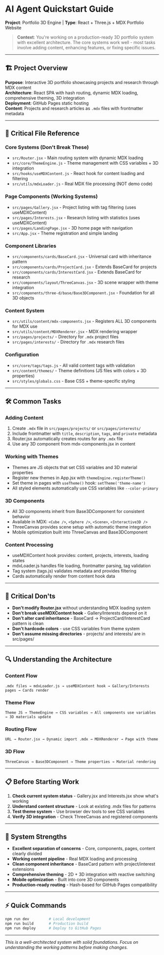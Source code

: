 # AI Agent Quickstart Guide

**Project**: Portfolio 3D Engine | **Type**: React + Three.js + MDX Portfolio Website

> **Context**: You're working on a production-ready 3D portfolio system with excellent architecture. The core systems work well - most tasks involve adding content, enhancing features, or fixing specific issues.

---

## 🏗️ Project Overview

**Purpose**: Interactive 3D portfolio showcasing projects and research through MDX content  
**Architecture**: React SPA with hash routing, dynamic MDX loading, comprehensive theming, 3D integration  
**Deployment**: GitHub Pages static hosting  
**Content**: Projects and research articles as `.mdx` files with frontmatter metadata

---

## 📁 Critical File Reference

### **Core Systems (Don't Break These)**
- `src/Router.jsx` - Main routing system with dynamic MDX loading
- `src/core/ThemeEngine.js` - Theme management with CSS variables + 3D integration
- `src/hooks/useMDXContent.js` - React hook for content loading and filtering
- `src/utils/mdxLoader.js` - Real MDX file processing (NOT demo code)

### **Page Components (Working Systems)**
- `src/pages/Gallery.jsx` - Project listing with tag filtering (uses useMDXContent)
- `src/pages/Interests.jsx` - Research listing with statistics (uses useMDXContent)
- `src/pages/LandingPage.jsx` - 3D home page with navigation
- `src/App.jsx` - Theme registration and simple landing

### **Component Libraries**
- `src/components/cards/BaseCard.jsx` - Universal card with inheritance pattern
- `src/components/cards/ProjectCard.jsx` - Extends BaseCard for projects
- `src/components/cards/InterestCard.jsx` - Extends BaseCard for research
- `src/components/layout/ThreeCanvas.jsx` - 3D scene wrapper with theme integration
- `src/components/three-d/base/Base3DComponent.jsx` - Foundation for all 3D objects

### **Content System**
- `src/utils/content/mdx-components.jsx` - Registers ALL 3D components for MDX use
- `src/utils/content/MDXRenderer.jsx` - MDX rendering wrapper
- `src/pages/projects/` - Directory for `.mdx` project files
- `src/pages/interests/` - Directory for `.mdx` research files

### **Configuration**
- `src/core/tags/tags.js` - All valid content tags with validation
- `src/content/themes/` - Theme definitions (JS files with colors + 3D properties)
- `src/styles/globals.css` - Base CSS + theme-specific styling

---

## 🛠️ Common Tasks

### **Adding Content**
1. Create `.mdx` file in `src/pages/projects/` or `src/pages/interests/`
2. Include frontmatter with `title`, `description`, `tags`, and `private` metadata
3. Router.jsx automatically creates routes for any `.mdx` file
4. Use any 3D component from mdx-components.jsx in content

### **Working with Themes**
- Themes are JS objects that set CSS variables and 3D material properties
- Register new themes in App.jsx with `themeEngine.registerTheme()`
- Set theme in pages with `useTheme()` hook: `setTheme('theme-name')`
- All styled elements automatically use CSS variables like `--color-primary`

### **3D Components**
- All 3D components inherit from Base3DComponent for consistent behavior
- Available in MDX: `<Cube />`, `<Sphere />`, `<Scene>`, `<Interactive3D />`
- ThreeCanvas provides scene setup with automatic theme integration
- Mobile optimization built into ThreeCanvas and Base3DComponent

### **Content Processing**
- useMDXContent hook provides: content, projects, interests, loading states
- mdxLoader.js handles file loading, frontmatter parsing, tag validation
- Tag system (tags.js) validates metadata and provides filtering
- Cards automatically render from content hook data

---

## 🚨 Critical Don'ts

- **Don't modify Router.jsx** without understanding MDX loading system
- **Don't break useMDXContent hook** - Gallery/Interests depend on it
- **Don't alter card inheritance** - BaseCard → ProjectCard/InterestCard pattern is clean
- **Don't hardcode colors** - use CSS variables from theme system
- **Don't assume missing directories** - projects/ and interests/ are in src/pages/

---

## 🔍 Understanding the Architecture

### **Content Flow**
```
.mdx files → mdxLoader.js → useMDXContent hook → Gallery/Interests pages → Cards render
```

### **Theme Flow**
```
Theme JS → ThemeEngine → CSS variables → All components use variables → 3D materials update
```

### **Routing Flow**
```
URL → Router.jsx → Dynamic import .mdx → MDXRenderer → Page with theme
```

### **3D Flow**
```
ThreeCanvas → Base3DComponent → Theme properties → Material rendering
```

---

## 📋 Before Starting Work

1. **Check current system status** - Gallery.jsx and Interests.jsx show what's working
2. **Understand content structure** - Look at existing .mdx files for patterns
3. **Test theme system** - Use browser dev tools to see CSS variables
4. **Verify 3D integration** - Check ThreeCanvas and registered components

---

## 🎯 System Strengths

- **Excellent separation of concerns** - Core, components, pages, content clearly divided
- **Working content pipeline** - Real MDX loading and processing
- **Clean component inheritance** - BaseCard pattern with project/interest extensions
- **Comprehensive theming** - 2D + 3D integration with reactive switching
- **Mobile optimization** - Built into core 3D components
- **Production-ready routing** - Hash-based for GitHub Pages compatibility

---

## ⚡ Quick Commands

```bash
npm run dev         # Local development
npm run build       # Production build  
npm run deploy      # Deploy to GitHub Pages
```

---

*This is a well-architected system with solid foundations. Focus on understanding the working patterns before making changes.*